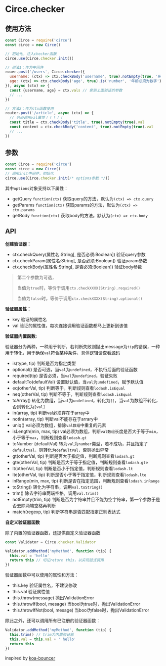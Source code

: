 # Circe.checker

## 使用方法

```javascript
const Circe = require('circe')
const circe = new Circe()

// 初始化，注入checker函数
circe.use(Circe.checker.init())

// 用法1：作为中间件
rouer.post('/users', Circe.checker({
  username: (ctx) => ctx.checkBody('username', true).notEmpty(true, '用户名不能为空'),
  age: (ctx) => ctx.checkBody('age', true).is('number', '年龄必须为数字')
}), async (ctx) => {
  const {username, age} = ctx.vals // 拿到上面验证的参数
  // ...
})

// 方法2：作为ctx函数使用
router.post('/article', async (ctx) => {
  // 务必调用val属性！！！！！
  const title = ctx.checkBody('title', true).notEmpty(true).val
  const content = ctx.checkBody('content', true).notEmpty(true).val
  // ...
})
```

## 参数

```javascript
const Circe = require('circe')
const circe = new Circe()
// 调用init中间件，初始化
circe.use(Circe.checker.init(/* options参数 */))
```

其中`options`对象支持以下属性：

- getQuery `function(ctx)` 获取query的方法，默认为`(ctx) => ctx.query`
- getParams `function(ctx)` 获取params的方法，默认为`(ctx) => ctx.params`
- getBody `function(ctx)` 获取body的方法，默认为`(ctx) => ctx.body`

## API

**创建验证器：**

- ctx.checkQuery(属性名:String[, 是否必须:Boolean]) 验证query参数
- ctx.checkParam(属性名:String[, 是否必须:Boolean]) 验证param参数
- ctx.checkBody(属性名:String[, 是否必须:Boolean]) 验证body参数

> 第二个参数为可选，
>
> 当值为`true`时，等价于调用`ctx.checkXXXX(String).required()`
>
> 当值为`false`时，等价于调用`ctx.checkXXXX(String).optional()`

**验证器属性：**

- key 验证的属性名
- val 验证的属性值，每次连接调用验证函数都马上更新到该值

**验证器内置函数:**

验证器分为两种，一种用于判断，若判断失败则抛出message为`tip`的错误，一种用于转化，用于确保`val`符合某种条件，具体逻辑请查看[源码](./methods.js)

- is(type, tip) 判断是否为指定类型
- optional() 是否可选，当`val`为`undefined`，不执行后面的验证函数
- required(tip) 是否必须，当`val`为`undefined`，验证失败
- defaultTo(defaultVal) 设置默认值，当`val`为`undefined`，赋予默认值
- eq(otherVal, tip) 判断等于，判断规则查看`lodash.isEqual`
- neq(otherVal, tip) 判断不等于，判断规则查看`lodash.isEqual`
- toArray() 转化为数组，当`val`为`undefined`，转化为`[]`，当`val`为数组不转化，否则转化为`[val]`
- in(array, tip) 判断val必须存在于array中
- notIn(array, tip) 判断val不能存在于arrary中
- uniq() val必须为数组，排除`val数组`中重复的元素
- isLength(min, max, tip) val必须为数组，判断`val数组`长度是否大于等于`min`，小于等于`max`，判断规则查看`lodash.gt`
- toNumber (defaultVal) 转为`val`为`number`类型，若不成功，并且指定了`defaultVal`，则转化为`defaultVal`，否则抛出异常
- gt(otherVal, tip) 判断是否大于指定值，判断规则查看`lodash.gt`
- gte(otherVal, tip) 判断是否大于等于指定值，判断规则查看`lodash.gte`
- lt(otherVal, tip) 判断是否小于指定值，判断规则查看`lodash.lt`
- lte(otherVal, tip) 判断是否小于等于指定值，判断规则查看`lodash.lte`
- inRange(min, max, tip) 判断是否在指定范围，判断规则查看`lodash.inRange`
- toString() 转化为字符串，调用`val.toString()`
- trim() 除去字符串两端空格，调用`val.trim()`
- notEmpty(trim, tip) 判断是否为字符串并且不能为空字符串，第一个参数于是否去除两端空格再判断
- match(regexp, tip) 判断字符串是否匹配指定正则表达式

**自定义验证器函数**

除了内置的验证器函数，还提供自定义验证器函数

```javascript
const Validator = Circe.checker.Validator

Validator.addMethod('myMethod', function (tip) {
  this.val = 'hello'
  return this // 切记return this，以实现链式调用
})
```

验证器函数中可以使用的属性和方法：

- this.key 验证属性名，不建议修改
- this.val 验证属性值
- this.throw(message) 抛出ValidationError
- this.throwIf(bool, mesage) 当bool为true时，抛出ValidationError
- this.throwIfNot(bool, mesage) 当bool为false时，抛出ValidationError

除此之外，还可以调用所有已注册的验证器函数：

```javascript
Validator.addMethod('myMethod', function (tip) {
  this.trim() // trim为内置验证器
  this.val = this.val + ' hello'
  return this
})
```

inspired by [koa-bouncer](https://github.com/danneu/koa-bouncer/tree/next)